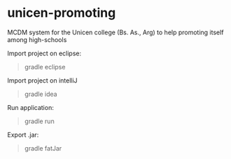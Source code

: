 # unicen-promoting
MCDM system for the Unicen college (Bs. As., Arg) to help promoting itself among high-schools


Import project on eclipse:

> gradle eclipse

Import project on intelliJ

> gradle idea

Run application:

> gradle run

Export .jar:

> gradle fatJar